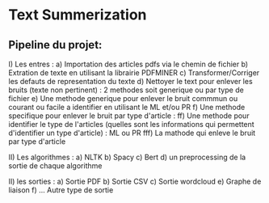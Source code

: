 # Text Summerization

## Pipeline du projet:

I) Les entres : 
a) Importation des articles pdfs via le chemin de fichier
b) Extration de texte en utilisant la librairie PDFMINER
c) Transformer/Corriger les defauts de representation du texte 
d) Nettoyer le text pour enlever les bruits (texte non pertinent) : 2 methodes soit generique ou par type de fichier
e) Une methode generique pour enlever le bruit commmun ou courant ou facile a identifier en utilisant le ML et/ou PR
f) Une methode specifique pour enlever le bruit par type d'article :
ff) Une methode pour identifier le type de l'articles (quelles sont les informations qui permettent d'identifier un type d'article) : ML ou PR
fff) La mathode qui enleve le bruit par type d'article

II) Les algorithmes :
a) NLTK
b) Spacy
c) Bert
d) un preprocessing de la sortie de chaque algorithme

II) les sorties :
a) Sortie PDF
b) Sortie CSV
c) Sortie wordcloud
e) Graphe de liaison
f) ... Autre type de sortie